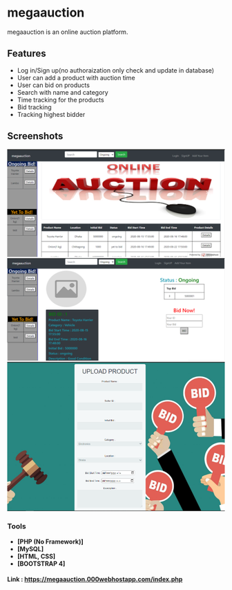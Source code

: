 

# megaauction

megaauction is an online auction platform. 

## Features

- Log in/Sign up(no authoraization only check and update in database)
- User can add a product with auction time
- User can bid on products
- Search with name and category
- Time tracking for the products
- Bid tracking 
- Tracking highest bidder

## Screenshots
<p align = "center">
    <img src = "home.PNG">
    <img src = "product.PNG">
    <img src = "product_up.PNG">
</p>

### Tools

- **[PHP (No Framework)]**
- **[MySQL]**
- **[HTML, CSS]**
- **[BOOTSTRAP 4]**

#### Link : https://megaauction.000webhostapp.com/index.php


